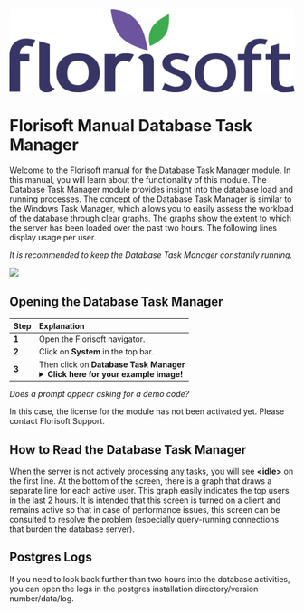 <img src="../../fslogo.png">

# Florisoft Manual Database Task Manager

Welcome to the Florisoft manual for the Database Task Manager module. In this manual, you will learn about the functionality of this module. The Database Task Manager module provides insight into the database load and running processes. The concept of the Database Task Manager is similar to the Windows Task Manager, which allows you to easily assess the workload of the database through clear graphs. The graphs show the extent to which the server has been loaded over the past two hours. The following lines display usage per user.

*It is recommended to keep the Database Task Manager constantly running.*

<img src=".Database Task Manager/media/image1.png">

## Opening the Database Task Manager

|Step|Explanation|
|:--|:--|
|**1**|Open the Florisoft navigator.|
|**2**|Click on **System** in the top bar.|
|**3**|Then click on **Database Task Manager**<details><summary>**Click here for your example image!**</summary><img src=".Database Task Manager/media/image4.png"></details>|

*Does a prompt appear asking for a demo code?*

In this case, the license for the module has not been activated yet. Please contact Florisoft Support.

## How to Read the Database Task Manager

When the server is not actively processing any tasks, you will see **\<idle\>** on the first line. At the bottom of the screen, there is a graph that draws a separate line for each active user. This graph easily indicates the top users in the last 2 hours. It is intended that this screen is turned on a client and remains active so that in case of performance issues, this screen can be consulted to resolve the problem (especially query-running connections that burden the database server).

## Postgres Logs

If you need to look back further than two hours into the database activities, you can open the logs in the postgres installation directory/version number/data/log.
